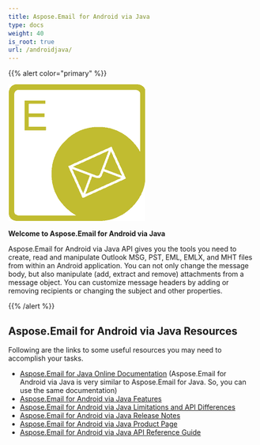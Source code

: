 ```yaml
---
title: Aspose.Email for Android via Java
type: docs
weight: 40
is_root: true
url: /androidjava/
---
```


{{% alert color="primary" %}} 

![Aspose.Email for Android via Java Product Logo](home_1)

**Welcome to Aspose.Email for Android via Java**

Aspose.Email for Android via Java API gives you the tools you need to create, read and manipulate Outlook MSG, PST, EML, EMLX, and MHT files from within an Android application. You can not only change the message body, but also manipulate (add, extract and remove) attachments from a message object. You can customize message headers by adding or removing recipients or changing the subject and other properties.

{{% /alert %}} 

## **Aspose.Email for Android via Java Resources**

Following are the links to some useful resources you may need to accomplish your tasks.

- [Aspose.Email for Java Online Documentation](/java/) (Aspose.Email for Android via Java is very similar to Aspose.Email for Java. So, you can use the same documentation)
- [Aspose.Email for Android via Java Features](/java/aspose-email-for-android-via-java-features)
- [Aspose.Email for Android via Java Limitations and API Differences](/java/aspose-email-for-android-via-java-limitations-and-API-differences)
- [Aspose.Email for Android via Java Release Notes](https://docs.aspose.com/displayjava/Android+via+Java+Release+Notes)
- [Aspose.Email for Android via Java Product Page](https://products.aspose.com/android-java)
- [Aspose.Email for Android via Java API Reference Guide](https://apireference.aspose.com/java)
